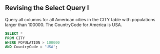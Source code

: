 ## Revising the Select Query I

Query all columns for all American cities in the CITY table with populations larger than 100000. The CountryCode for America is USA.

``` SQL
SELECT *
FROM CITY
WHERE POPULATION > 100000
AND CountryCode = 'USA';
```


